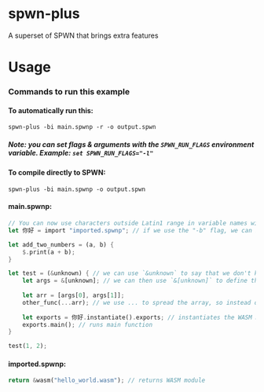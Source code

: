 # spwn-plus
A superset of SPWN that brings extra features

# Usage
### Commands to run this example
#### To automatically run this:
```
spwn-plus -bi main.spwnp -r -o output.spwn
```
##### Note: you can set flags & arguments with the `SPWN_RUN_FLAGS` environment variable. Example: `set SPWN_RUN_FLAGS="-l"`

#### To compile directly to SPWN:
```
spwn-plus -bi main.spwnp -o output.spwn
```


#### main.spwnp:
```rs
// You can now use characters outside Latin1 range in variable names with SPWN+!
let 你好 = import "imported.spwnp"; // if we use the "-b" flag, we can bundle this so the user only has to download a single .spwn file instead of multiple files

let add_two_numbers = (a, b) {
	$.print(a + b);
}

let test = (&unknown) { // we can use `&unknown` to say that we don't know the amount of arguments
	let args = &[unknown]; // we can then use `&[unknown]` to define the array that stores the arguments
	
	let arr = [args[0], args[1]];
	other_func(...arr); // we use ... to spread the array, so instead of having the array as a single argument, we can use the values as parameters
	
	let exports = 你好.instantiate().exports; // instantiates the WASM module
	exports.main(); // runs main function
}

test(1, 2);
```
#### imported.spwnp:
```rs
return &wasm("hello_world.wasm"); // returns WASM module
```
